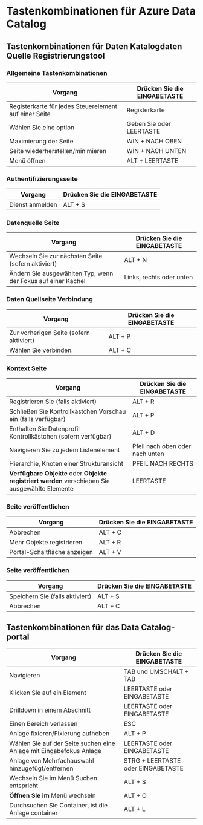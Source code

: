 <properties
    pageTitle="Azure Data Catalog | Microsoft Azure"
    description="Dieser Artikel beschreibt die Tastenkombinationen für Azure Data Catalog."
    services="data-catalog"
    documentationCenter=""
    authors="spelluru"
    manager="NA"
    editor=""
    tags=""/>
<tags
    ms.service="data-catalog"
    ms.devlang="NA"
    ms.topic="article"
    ms.tgt_pltfrm="NA"
    ms.workload="data-catalog"
    ms.date="09/13/2016"
    ms.author="spelluru"/>

# <a name="keyboard-shortcuts-for-azure-data-catalog"></a>Tastenkombinationen für Azure Data Catalog

## <a name="keyboard-shortcuts-for-the-data-catalog-data-source-registration-tool"></a>Tastenkombinationen für Daten Katalogdaten Quelle Registrierungstool

### <a name="general-keyboard-shortcuts"></a>Allgemeine Tastenkombinationen

|Vorgang|Drücken Sie die EINGABETASTE
|---|---
|Registerkarte für jedes Steuerelement auf einer Seite|Registerkarte
|Wählen Sie eine option|Geben Sie oder LEERTASTE
|Maximierung der Seite|WIN + NACH OBEN
|Seite wiederherstellen/minimieren | WIN + NACH UNTEN
|Menü öffnen| ALT + LEERTASTE


### <a name="authentication-page"></a>Authentifizierungsseite

|Vorgang|Drücken Sie die EINGABETASTE
|---|---
|Dienst anmelden|ALT + S

### <a name="data-source-selection-page"></a>Datenquelle Seite

|Vorgang|Drücken Sie die EINGABETASTE
|---|---
|Wechseln Sie zur nächsten Seite (sofern aktiviert)|ALT + N
|Ändern Sie ausgewählten Typ, wenn der Fokus auf einer Kachel|Links, rechts oder unten

### <a name="data-source-connection-page"></a>Daten Quellseite Verbindung

|Vorgang|Drücken Sie die EINGABETASTE
|---|---
|Zur vorherigen Seite (sofern aktiviert)|ALT + P
|Wählen Sie verbinden.| ALT + C

### <a name="connection-context-page"></a>Kontext Seite

|Vorgang|Drücken Sie die EINGABETASTE
|---|---
|Registrieren Sie (falls aktiviert)| ALT + R
|Schließen Sie Kontrollkästchen Vorschau ein (falls verfügbar)|ALT + P
|Enthalten Sie Datenprofil Kontrollkästchen (sofern verfügbar)|ALT + D
|Navigieren Sie zu jedem Listenelement|Pfeil nach oben oder nach unten
| Hierarchie, Knoten einer Strukturansicht |PFEIL NACH RECHTS
| **Verfügbare Objekte** oder **Objekte registriert werden** verschieben Sie ausgewählte Elemente | LEERTASTE

### <a name="publish-progress-page"></a>Seite veröffentlichen

|Vorgang|Drücken Sie die EINGABETASTE
|---|---
|Abbrechen|ALT + C
|Mehr Objekte registrieren| ALT + R
|Portal-Schaltfläche anzeigen  | ALT + V

### <a name="publish-progress-page"></a>Seite veröffentlichen

|Vorgang|Drücken Sie die EINGABETASTE
|---|---
|Speichern Sie (falls aktiviert)| ALT + S
|Abbrechen|ALT + C

## <a name="keyboard-shortcuts-for-the-data-catalog-portal"></a>Tastenkombinationen für das Data Catalog-portal

|Vorgang|Drücken Sie die EINGABETASTE
|---|---
|Navigieren| TAB und UMSCHALT + TAB
|Klicken Sie auf ein Element| LEERTASTE oder EINGABETASTE
|Drilldown in einem Abschnitt| LEERTASTE oder EINGABETASTE
|Einen Bereich verlassen| ESC
|Anlage fixieren/Fixierung aufheben| ALT + P
|Wählen Sie auf der Seite suchen eine Anlage mit Eingabefokus Anlage| LEERTASTE oder EINGABETASTE
|Anlage von Mehrfachauswahl hinzugefügt/entfernen| STRG + LEERTASTE oder EINGABETASTE
|Wechseln Sie im Menü Suchen entspricht| ALT + S
|**Öffnen Sie im** Menü wechseln | ALT + O
|Durchsuchen Sie Container, ist die Anlage container | ALT + L
